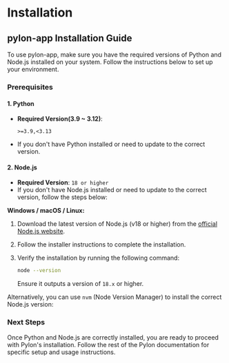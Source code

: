 # Installation

## pylon-app Installation Guide

To use pylon-app, make sure you have the required versions of Python and Node.js installed on your system. Follow the instructions below to set up your environment.

### Prerequisites

#### 1. Python

*   **Required Version(**3.9 \~ 3.12**)**:&#x20;

    ```
    >=3.9,<3.13
    ```
* If you don't have Python installed or need to update to the correct version.

#### 2. Node.js

* **Required Version**: `18 or higher`
* If you don't have Node.js installed or need to update to the correct version, follow the steps below:

**Windows / macOS / Linux:**

1. Download the latest version of Node.js (v18 or higher) from the [official Node.js website](https://nodejs.org/).
2. Follow the installer instructions to complete the installation.
3.  Verify the installation by running the following command:

    ```bash
    node --version
    ```

    Ensure it outputs a version of `18.x` or higher.

Alternatively, you can use `nvm` (Node Version Manager) to install the correct Node.js version:

### Next Steps

Once Python and Node.js are correctly installed, you are ready to proceed with Pylon's installation. Follow the rest of the Pylon documentation for specific setup and usage instructions.
